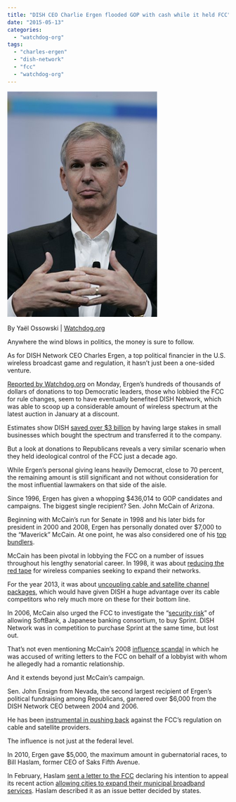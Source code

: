 ```yaml
---
title: "DISH CEO Charlie Ergen flooded GOP with cash while it held FCC"
date: "2015-05-13"
categories: 
  - "watchdog-org"
tags: 
  - "charles-ergen"
  - "dish-network"
  - "fcc"
  - "watchdog-org"
---
```


![](images/tumblr_inline_noplu3iFFT1qdn1ny_540.jpg)

By Yaël Ossowski | [Watchdog.org](http://watchdog.org/218515/dish-ceo-charlie-ergen/)

Anywhere the wind blows in politics, the money is sure to follow.

As for DISH Network CEO Charles Ergen, a top political financier in the U.S. wireless broadcast game and regulation, it hasn’t just been a one-sided venture.

[Reported by Watchdog.org](http://watchdog.org/217746/ergen/) on Monday, Ergen’s hundreds of thousands of dollars of donations to top Democratic leaders, those who lobbied the FCC for rule changes, seem to have eventually benefited DISH Network, which was able to scoop up a considerable amount of wireless spectrum at the latest auction in January at a discount.

Estimates show DISH [saved over $3 billion](http://www.wsj.com/articles/kelly-ayotte-and-ajit-pai-ending-welfare-for-telecom-giants-1423095287) by having large stakes in small businesses which bought the spectrum and transferred it to the company.

But a look at donations to Republicans reveals a very similar scenario when they held ideological control of the FCC just a decade ago.

While Ergen’s personal giving leans heavily Democrat, close to 70 percent, the remaining amount is still significant and not without consideration for the most influential lawmakers on that side of the aisle.

Since 1996, Ergen has given a whopping $436,014 to GOP candidates and campaigns. The biggest single recipient? Sen. John McCain of Arizona.

Beginning with McCain’s run for Senate in 1998 and his later bids for president in 2000 and 2008, Ergen has personally donated over $7,000 to the “Maverick” McCain. At one point, he was also considered one of his [top bundlers](http://freebeacon.com/politics/dish-manipulates-federal-rules-gets-billions-in-discounts-for-wireless-licenses/).

McCain has been pivotal in lobbying the FCC on a number of issues throughout his lengthy senatorial career. In 1998, it was about [reducing the red tape](http://www.rcrwireless.com/19980727/carriers/mccain-lays-foundation-to-revamp-fcc) for wireless companies seeking to expand their networks.

For the year 2013, it was about [uncoupling cable and satellite channel packages](http://variety.com/2013/tv/news/john-mccain-introduces-cable-satellite-legislation-1200478335/), which would have given DISH a huge advantage over its cable competitors who rely much more on these for their bottom line.

In 2006, McCain also urged the FCC to investigate the “[security risk](http://thehill.com/policy/technology/301651-mccain-urges-fcc-to-consider-security-risk-of-sprint-deal)” of allowing SoftBank, a Japanese banking consortium, to buy Sprint. DISH Network was in competition to purchase Sprint at the same time, but lost out.

That’s not even mentioning McCain’s 2008 [influence scandal](http://www.nytimes.com/2008/02/21/us/politics/21mccain.html?_r=1&bl&ex=1203656400&en=d0734db651c10475&ei=5087%0A&oref=slogin) in which he was accused of writing letters to the FCC on behalf of a lobbyist with whom he allegedly had a romantic relationship.

And it extends beyond just McCain’s campaign.

Sen. John Ensign from Nevada, the second largest recipient of Ergen’s political fundraising among Republicans, garnered over $6,000 from the DISH Network CEO between 2004 and 2006.

He has been [instrumental in pushing back](https://www.nab.org/documents/newsroom/pressRelease.asp?id=1592) against the FCC’s regulation on cable and satellite providers.

The influence is not just at the federal level.

In 2010, Ergen gave $5,000, the maximum amount in gubernatorial races, to Bill Haslam, former CEO of Saks Fifth Avenue.

In February, Haslam [sent a letter to the FCC](http://www.google.at/url?sa=t&rct=j&q=&esrc=s&source=web&cd=3&cad=rja&uact=8&ved=0CDIQFjAC&url=http%3A%2F%2Fapps.fcc.gov%2Fecfs%2Fdocument%2Fview%3Fid%3D60001027977&ei=voJTVbDIH4L_UKiegNgJ&usg=AFQjCNGMrXeUea_p1U9ElYDzcXyOD05R4w&sig2=-gGrEfq) declaring his intention to appeal its recent action [allowing cities to expand their municipal broadband services](http://www.tennessean.com/story/news/politics/2015/03/03/tennessee-lawmakers-block-fcc-ruling-broadband/24315417/). Haslam described it as an issue better decided by states.

